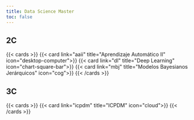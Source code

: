 ```yaml
---
title: Data Science Master
toc: false
---
```


## 2C

{{< cards >}}
{{< card link="aaii" title="Aprendizaje Automático II" icon="desktop-computer">}}
{{< card link="dl" title="Deep Learning" icon="chart-square-bar">}}
{{< card link="mbj" title="Modelos Bayesianos Jerárquicos" icon="cog">}}
{{< /cards >}}

## 3C

{{< cards >}}
{{< card link="icpdm" title="ICPDM" icon="cloud">}}
{{< /cards >}}

